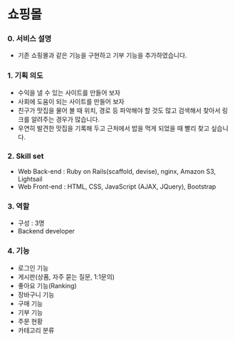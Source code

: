# 쇼핑몰

### 0. 서비스 설명

- 기존 쇼핑몰과 같은 기능을 구현하고 기부 기능을 추가하였습니다.

### 1. 기획 의도

- 수익을 낼 수 있는 사이트를 만들어 보자
- 사회에 도움이 되는 사이트를 만들어 보자
- 친구가 맛집을 물어 볼 때 위치, 경로 등 파악해야 할 것도 많고 검색해서 찾아서 링크를 알려주는 경우가 많습니다.
- 우연히 발견한 맛집을 기록해 두고 근처에서 밥을 먹게 되었을 때 빨리 찾고 싶습니다.

### 2. Skill set

- Web Back-end : Ruby on Rails(scaffold, devise), nginx,  Amazon S3, Lightsail
- Web Front-end : HTML, CSS, JavaScript (AJAX, JQuery), Bootstrap

### 3. 역할

- 구성 : 3명
- Backend developer

### 4. 기능

- 로그인 기능
- 게시판(상품, 자주 묻는 질문, 1:1문의)
- 좋아요 기능(Ranking)
- 장바구니 기능
- 구매 기능
- 기부 기능
- 주문 현황
- 카테고리 분류